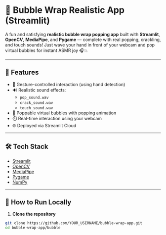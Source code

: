 # 🫧 Bubble Wrap Realistic App (Streamlit)

A fun and satisfying **realistic bubble wrap popping app** built with **Streamlit**, **OpenCV**, **MediaPipe**, and **Pygame** — complete with real popping, crackling, and touch sounds! Just wave your hand in front of your webcam and pop virtual bubbles for instant ASMR joy 🎧💥

---

## 🎯 Features

- 👋 Gesture-controlled interaction (using hand detection)
- 🔊 Realistic sound effects:
  - `pop_sound.wav`
  - `crack_sound.wav`
  - `touch_sound.wav`
- 🎈 Poppable virtual bubbles with popping animation
- ⏱️ Real-time interaction using your webcam
- 🌐 Deployed via Streamlit Cloud

---

## 🛠️ Tech Stack

- [Streamlit](https://streamlit.io/)
- [OpenCV](https://opencv.org/)
- [MediaPipe](https://mediapipe.dev/)
- [Pygame](https://www.pygame.org/)
- [NumPy](https://numpy.org/)

---

## 🚀 How to Run Locally

1. **Clone the repository**

```bash
git clone https://github.com/YOUR_USERNAME/bubble-wrap-app.git
cd bubble-wrap-app/bubble

